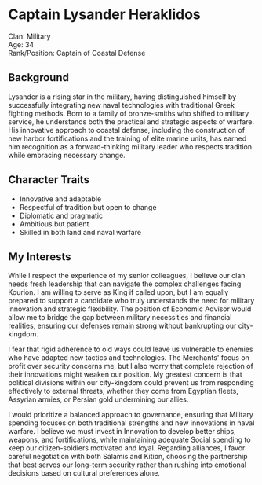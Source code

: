# Captain Lysander Heraklidos

Clan: Military  
Age: 34  
Rank/Position: Captain of Coastal Defense  

## Background

Lysander is a rising star in the military, having distinguished himself by successfully integrating new naval technologies with traditional Greek fighting methods. Born to a family of bronze-smiths who shifted to military service, he understands both the practical and strategic aspects of warfare. His innovative approach to coastal defense, including the construction of new harbor fortifications and the training of elite marine units, has earned him recognition as a forward-thinking military leader who respects tradition while embracing necessary change.

## Character Traits

- Innovative and adaptable
- Respectful of tradition but open to change
- Diplomatic and pragmatic
- Ambitious but patient
- Skilled in both land and naval warfare

## My Interests

While I respect the experience of my senior colleagues, I believe our clan needs fresh leadership that can navigate the complex challenges facing Kourion. I am willing to serve as King if called upon, but I am equally prepared to support a candidate who truly understands the need for military innovation and strategic flexibility. The position of Economic Advisor would allow me to bridge the gap between military necessities and financial realities, ensuring our defenses remain strong without bankrupting our city-kingdom.

I fear that rigid adherence to old ways could leave us vulnerable to enemies who have adapted new tactics and technologies. The Merchants' focus on profit over security concerns me, but I also worry that complete rejection of their innovations might weaken our position. My greatest concern is that political divisions within our city-kingdom could prevent us from responding effectively to external threats, whether they come from Egyptian fleets, Assyrian armies, or Persian gold undermining our allies.

I would prioritize a balanced approach to governance, ensuring that Military spending focuses on both traditional strengths and new innovations in naval warfare. I believe we must invest in Innovation to develop better ships, weapons, and fortifications, while maintaining adequate Social spending to keep our citizen-soldiers motivated and loyal. Regarding alliances, I favor careful negotiation with both Salamis and Kition, choosing the partnership that best serves our long-term security rather than rushing into emotional decisions based on cultural preferences alone. 
